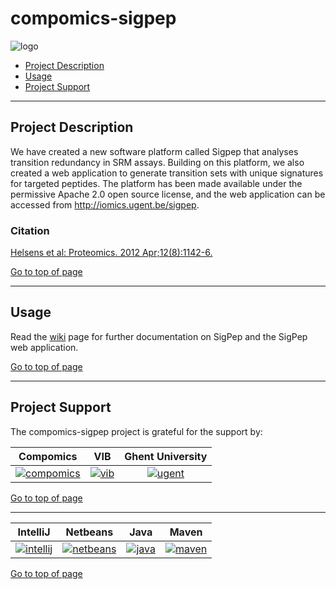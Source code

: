 # compomics-sigpep
![logo](http://genesis.ugent.be/uvpublicdata/compomics-sigpep/graph_header_logo.png) 

 * [Project Description](#project-description)
 * [Usage](#usage)
 * [Project Support](#project-support)

----

## Project Description

We have created a new software platform called Sigpep that analyses transition redundancy in SRM assays. Building on this platform, we also created a web application to generate transition sets with unique signatures for targeted peptides. The platform has been made available under the permissive Apache 2.0 open source license, and the web application can be accessed from http://iomics.ugent.be/sigpep.

### Citation
[Helsens et al: Proteomics. 2012 Apr;12(8):1142-6.](http://www.ncbi.nlm.nih.gov/pubmed/22577015)

[Go to top of page](#compomics-sigpep)

----

## Usage
Read the [wiki](https://github.com/compomics/compomics-sigpep/wiki) page for further documentation on SigPep and the SigPep web application.

[Go to top of page](#compomics-sigpep)

----

## Project Support

The compomics-sigpep project is grateful for the support by:

| Compomics | VIB | Ghent University|
|:--:|:--:|:--:|
| [![compomics](http://genesis.ugent.be/public_data/image/compomics.png)](http://www.compomics.com) | [![vib](http://genesis.ugent.be/public_data/image/vib.png)](http://www.vib.be) | [![ugent](http://genesis.ugent.be/public_data/image/ugent.png)](http://www.ugent.be/en) |

[Go to top of page](#compomics-sigpep)

----

| IntelliJ | Netbeans | Java | Maven |
|:--:|:--:|:--:|:--:|
| [![intellij](https://www.jetbrains.com/idea/docs/logo_intellij_idea.png)](https://www.jetbrains.com/idea/) | [![netbeans](https://netbeans.org/images_www/visual-guidelines/NB-logo-single.jpg)](https://netbeans.org/) | [![java](http://genesis.ugent.be/public_data/image/java.png)](http://java.com/en/) | [![maven](http://genesis.ugent.be/public_data/image/maven.png)](http://maven.apache.org/) |

[Go to top of page](#compomics-sigpep)


